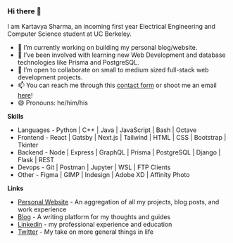 ### Hi there 👋

I am Kartavya Sharma, an incoming first year Electrical Engineering and Computer Science student at UC Berkeley.

- 🔭 I’m currently working on building my personal blog/website.
- 🌱 I’ve been involved with learning new Web Development and database technologies like Prisma and PostgreSQL.
- 👯 I’m open to collaborate on small to medium sized full-stack web development projects.
- 📫 You can reach me through this [contact form](https://kartavyas.com/contact) or shoot me an email [here](mailto:kartavya@berkeley.edu)!
- 😄 Pronouns: he/him/his

**Skills**

* Languages - Python | C++ | Java | JavaScript | Bash | Octave
* Frontend - React | Gatsby | Next.js | Tailwind | HTML | CSS | Bootstrap | Tkinter
* Backend - Node | Express | GraphQL | Prisma | PostgreSQL | Django | Flask | REST
* Devops - Git | Postman | Jupyter | WSL | FTP Clients
* Other - Figma | GIMP | Indesign | Adobe XD | Affinity Photo

**Links**

- [Personal Website](https://kartavyas.com) - An aggregation of all my projects, blog posts, and work experience
- [Blog](https://kartavyas.com/blog) - A writing platform for my thoughts and guides
- [Linkedin](https://www.linkedin.com/in/kartavya-sharma/?lipi=urn%3Ali%3Apage%3Ad_flagship3_profile_view_base%3B8qmmRxejRvitIR7lNvObCw%3D%3D) - my professional experience and education
- [Twitter](https://twitter.com/floatyvariable) - My take on more general things in life
